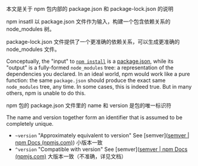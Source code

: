 本文是关于 npm 包内部的 package.json 和 package-lock.json 的说明



npm insatll 以 package.json 文件作为输入，构建一个包含依赖关系的 node_modules 树。

package-lock.json 文件提供了一个更准确的依赖关系，可以生成更准确的 node_modules 文件。

Conceptually, the "input" to [`npm install`](https://docs.npmjs.com/cli/v6/commands/npm-install) is a [package.json](https://docs.npmjs.com/cli/v6/configuring-npm/package-json), while its "output" is a fully-formed `node_modules` tree: a representation of the dependencies you declared. In an ideal world, npm would work like a pure function: the same `package.json` should produce the exact same `node_modules` tree, any time. In some cases, this is indeed true. But in many others, npm is unable to do this. 



npm 包的 package.json 文件里的 name 和 version 是包的唯一标识符

The name and version together form an identifier that is assumed to be completely unique. 





- `~version` "Approximately equivalent to version" See [semver]([semver | npm Docs (npmjs.com)](https://docs.npmjs.com/cli/v6/using-npm/semver#tilde-ranges-123-12-1)) 小版本一致
- `^version` "Compatible with version" See [semver]([semver | npm Docs (npmjs.com)](https://docs.npmjs.com/cli/v6/using-npm/semver#caret-ranges-123-025-004) 大版本一致（不准确，详见文档）